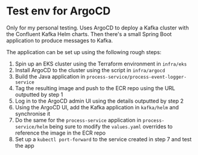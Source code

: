 # Test env for ArgoCD

Only for my personal testing.
Uses ArgoCD to deploy a Kafka cluster with the Confluent Kafka Helm charts.
Then there's a small Spring Boot application to produce messages to Kafka.

The application can be set up using the following rough steps:

1. Spin up an EKS cluster using the Terraform environment in `infra/eks`
2. Install ArgoCD to the cluster using the script in `infra/argocd`
3. Build the Java application in `process-service/process-event-logger-service`
4. Tag the resulting image and push to the ECR repo using the URL outputted by step 1
5. Log in to the ArgoCD admin UI using the details outputted by step 2
6. Using the ArgoCD UI, add the Kafka application in `kafka/helm` and synchronise it
7. Do the same for the `process-service` application in `process-service/helm` being sure to modify the `values.yaml` overrides to reference the image in the ECR repo
8. Set up a `kubectl port-forward` to the service created in step 7 and test the app
